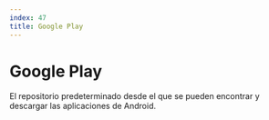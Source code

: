 ```yaml
---
index: 47
title: Google Play
---
```

# Google Play 

El repositorio predeterminado desde el que se pueden encontrar y descargar las aplicaciones de Android.